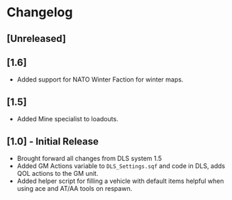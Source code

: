 # Changelog

## [Unreleased]

## [1.6]
- Added support for NATO Winter Faction for winter maps.

## [1.5]
- Added Mine specialist to loadouts.

## [1.0] - Initial Release
- Brought forward all changes from DLS system 1.5
- Added GM Actions variable to `DLS_Settings.sqf` and code in DLS, adds QOL actions to the GM unit.
- Added helper script for filling a vehicle with default items helpful when using ace and AT/AA tools on respawn.